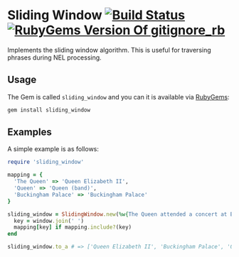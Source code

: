# Sliding Window [![Build Status](https://travis-ci.org/nathankleyn/sliding_window.svg)](https://travis-ci.org/nathankleyn/sliding_window) [![RubyGems Version Of gitignore_rb](https://img.shields.io/gem/v/sliding_window.svg)](https://rubygems.org/gems/sliding_window)

Implements the sliding window algorithm. This is useful for traversing phrases during NEL processing.

## Usage

The Gem is called `sliding_window` and you can it is available via [RubyGems](https://rubygems.org/gems/sliding_window):

```sh
gem install sliding_window
```

## Examples

A simple example is as follows:

```ruby
require 'sliding_window'

mapping = {
  'The Queen' => 'Queen Elizabeth II',
  'Queen' => 'Queen (band)',
  'Buckingham Palace' => 'Buckingham Palace'
}

sliding_window = SlidingWindow.new(%w{The Queen attended a concert at Buckingham Palace where Queen played some music}) do |window|
  key = window.join(' ')
  mapping[key] if mapping.include?(key)
end

sliding_window.to_a # => ['Queen Elizabeth II', 'Buckingham Palace', 'Queen (band)']
```
